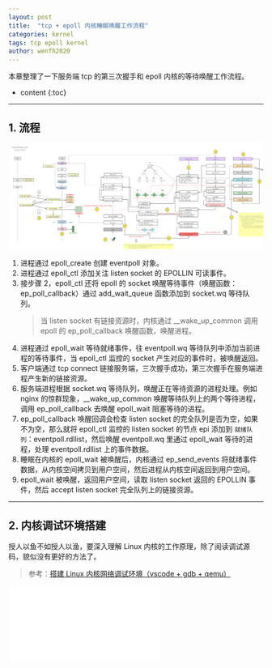 ```yaml
---
layout: post
title:  "tcp + epoll 内核睡眠唤醒工作流程"
categories: kernel
tags: tcp epoll kernel
author: wenfh2020
---
```


本章整理了一下服务端 tcp 的第三次握手和 epoll 内核的等待唤醒工作流程。



* content
{:toc}

---

## 1. 流程

<div align=center><img src="/images/2021-11-09-11-25-11.png" data-action="zoom"/></div>

1. 进程通过 epoll_create 创建 eventpoll 对象。
2. 进程通过 epoll_ctl 添加关注 listen socket 的 EPOLLIN 可读事件。
3. 接步骤 2，epoll_ctl 还将 epoll 的 socket 唤醒等待事件（唤醒函数：ep_poll_callback）通过 add_wait_queue 函数添加到 socket.wq 等待队列。
   > 当 listen socket 有链接资源时，内核通过 __wake_up_common 调用 epoll 的 ep_poll_callback 唤醒函数，唤醒进程。
4. 进程通过 epoll_wait 等待就绪事件，往 eventpoll.wq 等待队列中添加当前进程的等待事件，当 epoll_ctl 监控的 socket 产生对应的事件时，被唤醒返回。
5. 客户端通过 tcp connect 链接服务端，三次握手成功，第三次握手在服务端进程产生新的链接资源。
6. 服务端进程根据 socket.wq 等待队列，唤醒正在等待资源的进程处理。例如 nginx 的惊群现象，__wake_up_common 唤醒等待队列上的两个等待进程，调用 ep_poll_callback 去唤醒 epoll_wait 阻塞等待的进程。
7. ep_poll_callback 唤醒回调会检查 listen socket 的完全队列是否为空，如果不为空，那么就将 epoll_ctl 监控的 listen socket 的节点 epi 添加到 `就绪队列`：eventpoll.rdllist，然后唤醒 eventpoll.wq 里通过 epoll_wait 等待的进程，处理 eventpoll.rdllist 上的事件数据。
8. 睡眠在内核的 epoll_wait 被唤醒后，内核通过 ep_send_events 将就绪事件数据，从内核空间拷贝到用户空间，然后进程从内核空间返回到用户空间。
9. epoll_wait 被唤醒，返回用户空间，读取 listen socket 返回的 EPOLLIN 事件，然后 accept listen socket 完全队列上的链接资源。

---

## 2. 内核调试环境搭建

授人以鱼不如授人以渔，要深入理解 Linux 内核的工作原理，除了阅读调试源码，貌似没有更好的方法了。

> 参考：[搭建 Linux 内核网络调试环境（vscode + gdb + qemu）](https://wenfh2020.com/2021/12/03/ubuntu-qemu-linux/)

<iframe class="bilibili" src="//player.bilibili.com/player.html?aid=592292865&bvid=BV1Sq4y1q7Gv&cid=461543929&page=1&high_quality=1" scrolling="no" border="0" frameborder="no" framespacing="0" allowfullscreen="true"> </iframe>
